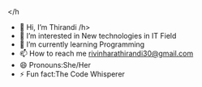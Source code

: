 </h
- 👋 Hi, I’m Thirandi
/h>
- 👀 I’m interested in New technologies in IT Field
- 🌱 I’m currently learning Programming
- 📫 How to reach me rivinharathirandi30@gmail.com
- 😄 Pronouns:She/Her
- ⚡ Fun fact:The Code Whisperer

<!---
Thirandi0006/Thirandi0006 is a ✨ special ✨ repository because its `README.md` (this file) appears on your GitHub profile.
You can click the Preview link to take a look at your changes.
--->

